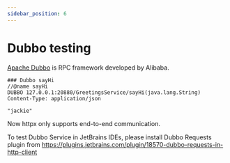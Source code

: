 ```yaml
---
sidebar_position: 6
---
```


# Dubbo testing

[Apache Dubbo](https://dubbo.apache.org/)  is RPC framework developed by Alibaba.

```
### Dubbo sayHi
//@name sayHi
DUBBO 127.0.0.1:20880/GreetingsService/sayHi(java.lang.String)
Content-Type: application/json

"jackie"
```

Now httpx only supports end-to-end communication.

To test Dubbo Service in JetBrains IDEs, please install Dubbo Requests plugin from https://plugins.jetbrains.com/plugin/18570-dubbo-requests-in-http-client 

